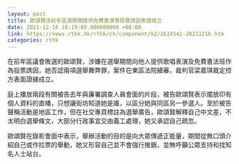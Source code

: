 ```yaml
---
layout: post
title: 歐頌賢涉前年區選期間提供免費表演等投票誘因表證成立
date: 2021-12-16 18:19:05.000000000 +08:00
link: https://news.rthk.hk/rthk/ch/component/k2/1624541-20211216.htm
categories: rthk
---
```


在前年區議會敗選的歐頌賢，涉嫌在選舉期間向他人提供歌唱表演及免費書法班作為投票誘因，她否認兩項選舉舞弊罪，案件在東區法院續審，裁判官梁嘉琪裁定控方表面證據成立。

庭上播放兩段有關被告去年與廉署調查人員會面的片段，被告歐頌賢表示擺放印有個人資料的直幡，只想讓街坊知道她是誰，以區分她與同區另一參選人。至於被告聲稱活動是地區工作，但在社交專頁標註為選舉廣告，歐頌賢解釋自己中文差，不太明白選舉條文，大部分行政事宜交由義工處理，她又承認自己疏忽。

歐頌賢在錄影會面中表示，舉辦活動的目的是向大眾傳遞正能量，期間從無口頭介紹自己或作拉票的舉動，她又形容自己並不會強行推銷，並無呼籲公眾支持和找知名人士站台。
